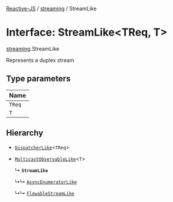 [Reactive-JS](../README.md) / [streaming](../modules/streaming.md) / StreamLike

# Interface: StreamLike<TReq, T\>

[streaming](../modules/streaming.md).StreamLike

Represents a duplex stream

## Type parameters

| Name |
| :------ |
| `TReq` |
| `T` |

## Hierarchy

- [`DispatcherLike`](scheduling.DispatcherLike.md)<`TReq`\>

- [`MulticastObservableLike`](rx.MulticastObservableLike.md)<`T`\>

  ↳ **`StreamLike`**

  ↳↳ [`AsyncEnumeratorLike`](ix.AsyncEnumeratorLike.md)

  ↳↳ [`FlowableStreamLike`](streaming.FlowableStreamLike.md)
